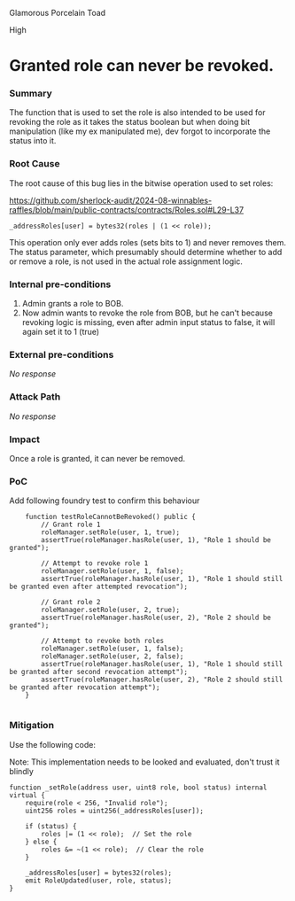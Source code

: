 Glamorous Porcelain Toad

High

# Granted role can never be revoked.

### Summary

The function that is used to set the role is also intended to be used for revoking the role as it takes the status boolean but when doing bit manipulation (like my ex manipulated me), dev forgot to incorporate the status into it. 

### Root Cause

The root cause of this bug lies in the bitwise operation used to set roles:

https://github.com/sherlock-audit/2024-08-winnables-raffles/blob/main/public-contracts/contracts/Roles.sol#L29-L37

```solidity
_addressRoles[user] = bytes32(roles | (1 << role));
```

This operation only ever adds roles (sets bits to 1) and never removes them. The status parameter, which presumably should determine whether to add or remove a role, is not used in the actual role assignment logic.





### Internal pre-conditions

1. Admin grants a role to BOB.
2. Now admin wants to revoke the role from BOB, but he can't because revoking logic is missing, even after admin input status to false, it will again set it to 1 (true)

### External pre-conditions

_No response_

### Attack Path

_No response_

### Impact

Once a role is granted, it can never be removed. 

### PoC

Add following foundry test to confirm this behaviour

```solidity
    function testRoleCannotBeRevoked() public {
        // Grant role 1
        roleManager.setRole(user, 1, true);
        assertTrue(roleManager.hasRole(user, 1), "Role 1 should be granted");

        // Attempt to revoke role 1
        roleManager.setRole(user, 1, false);
        assertTrue(roleManager.hasRole(user, 1), "Role 1 should still be granted even after attempted revocation");

        // Grant role 2
        roleManager.setRole(user, 2, true);
        assertTrue(roleManager.hasRole(user, 2), "Role 2 should be granted");

        // Attempt to revoke both roles
        roleManager.setRole(user, 1, false);
        roleManager.setRole(user, 2, false);
        assertTrue(roleManager.hasRole(user, 1), "Role 1 should still be granted after second revocation attempt");
        assertTrue(roleManager.hasRole(user, 2), "Role 2 should still be granted after revocation attempt");
    }
    
```

### Mitigation

Use the following code:

Note: This implementation needs to be looked and evaluated, don't trust it blindly

```solidity
function _setRole(address user, uint8 role, bool status) internal virtual {
    require(role < 256, "Invalid role");
    uint256 roles = uint256(_addressRoles[user]);
    
    if (status) {
        roles |= (1 << role);  // Set the role
    } else {
        roles &= ~(1 << role);  // Clear the role
    }
    
    _addressRoles[user] = bytes32(roles);
    emit RoleUpdated(user, role, status);
}

```